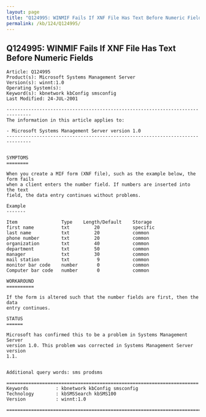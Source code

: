 ```yaml
---
layout: page
title: "Q124995: WINMIF Fails If XNF File Has Text Before Numeric Fields"
permalink: /kb/124/Q124995/
---
```


## Q124995: WINMIF Fails If XNF File Has Text Before Numeric Fields

	Article: Q124995
	Product(s): Microsoft Systems Management Server
	Version(s): winnt:1.0
	Operating System(s): 
	Keyword(s): kbnetwork kbConfig smsconfig
	Last Modified: 24-JUL-2001
	
	-------------------------------------------------------------------------------
	The information in this article applies to:
	
	- Microsoft Systems Management Server version 1.0 
	-------------------------------------------------------------------------------
	
	
	SYMPTOMS
	========
	
	When you create a MIF form (XNF file), such as the example below, the form fails
	when a client enters the number field. If numbers are inserted into the text
	field, the data entry continues without problems.
	
	Example
	-------
	
	Item                Type    Length/Default    Storage
	first name          txt         20            specific
	last name           txt         20            common
	phone number        txt         20            common
	organization        txt         40            common
	department          txt         50            common
	manager             txt         30            common
	mail station        txt          9            common
	monitor bar code    number       0            common
	Computer bar code   number       0            common
	
	WORKAROUND
	==========
	
	If the form is altered such that the number fields are first, then the data
	entry continues.
	
	STATUS
	======
	
	Microsoft has confirmed this to be a problem in Systems Management Server
	version 1.0. This problem was corrected in Systems Management Server version
	1.1.
	
	
	Additional query words: sms prodsms
	
	======================================================================
	Keywords          : kbnetwork kbConfig smsconfig 
	Technology        : kbSMSSearch kbSMS100
	Version           : winnt:1.0
	
	=============================================================================
	
